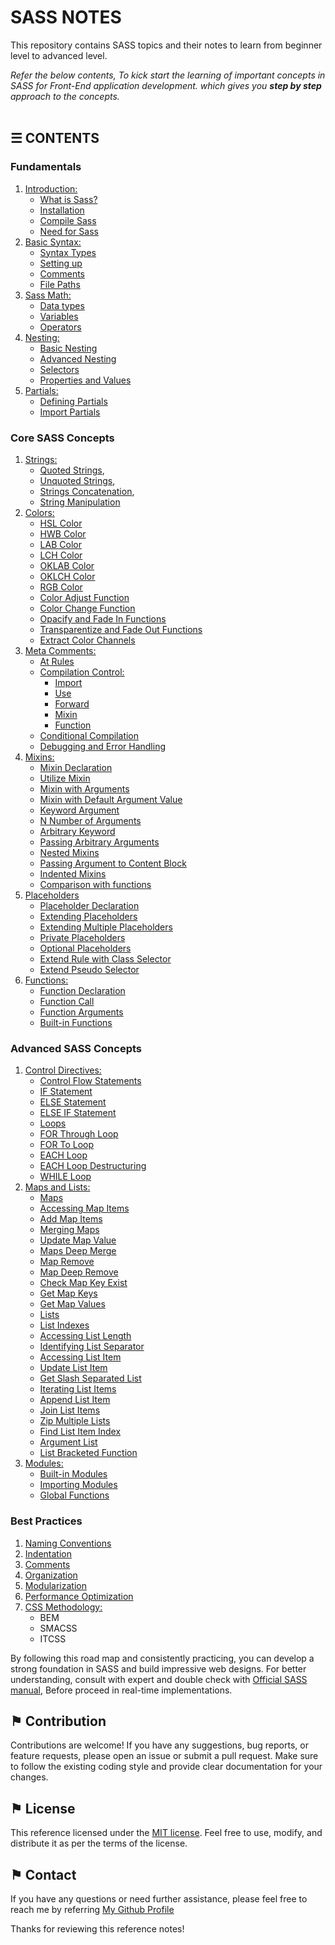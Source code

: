 # SASS NOTES

This repository contains SASS topics and their notes to learn from beginner level to advanced level.

*Refer the below contents, To kick start the learning of important concepts in SASS for Front-End application development. which gives you __step by step__ approach to the concepts.*
\
&nbsp;

## &#9776; CONTENTS 

### Fundamentals

1. [Introduction:](./docs/introduction.md)
	- [What is Sass?](./docs/introduction.md#-what-is-sass)
	- [Installation](./docs/introduction.md#-installation)
	- [Compile Sass](./docs/introduction.md#-compile-sass)
	- [Need for Sass](./docs/introduction.md#-need-for-sass)
2. [Basic Syntax:](./docs/basic-syntax.md)
	- [Syntax Types](./docs/basic-syntax.md#-syntax-types)
	- [Setting up](./docs/basic-syntax.md#-setting-up)
	- [Comments](./docs/basic-syntax.md#-comments)
	- [File Paths](./docs/basic-syntax.md#-file-paths)
3. [Sass Math:](./docs/sass-math.md)
	- [Data types](./docs/sass-math.md#-data-types)
	- [Variables](./docs/sass-math.md#-variables)
	- [Operators](./docs/sass-math.md#-operators)
4. [Nesting:](./docs/nesting.md)
	- [Basic Nesting](./docs/nesting.md#-basic-nesting)
	- [Advanced Nesting](./docs/nesting.md#-advanced-nesting)
	- [Selectors](./docs/nesting.md#-selectors)
	- [Properties and Values](./docs/nesting.md#-properties-and-values)
5. [Partials:](./docs/partials.md)
	- [Defining Partials](./docs/partials.md#-defining-partials)
	- [Import Partials](./docs/partials.md#-import-partials)

### Core SASS Concepts

1. [Strings:](./docs/strings.md)
	- [Quoted Strings](./docs/strings.md#-quoted-strings),
	- [Unquoted Strings](./docs/strings.md#-unquoted-strings),
	- [Strings Concatenation](./docs/strings.md#-strings-concatenation),
	- [String Manipulation](./docs/strings.md#-string-manipulation)
2. [Colors:](./docs/colors.md)
	- [HSL Color](./docs/colors.md#-hsl-color)
	- [HWB Color](./docs/colors.md#-hwb-color)
	- [LAB Color](./docs/colors.md#-lab-color)
	- [LCH Color](./docs/colors.md#-lch-color)
	- [OKLAB Color](./docs/colors.md#-oklab-color)
	- [OKLCH Color](./docs/colors.md#-oklch-color)
	- [RGB Color](./docs/colors.md#-rgb-color)
	- [Color Adjust Function](./docs/colors.md#-color-adjust-function)
	- [Color Change Function](./docs/colors.md#-color-change-function)
	- [Opacify and Fade In Functions](./docs/colors.md#-opacify-and-fade-in-functions)
	- [Transparentize and Fade Out Functions](./docs/colors.md#-transparentize-and-fade-out-functions)
	- [Extract Color Channels](./docs/colors.md#-extract-color-channels)
3. [Meta Comments:](./docs/meta-comments.md)
	- [At Rules](./docs/meta-comments.md#-at-rules)
	- [Compilation Control:](./docs/meta-comments.md#-compilation-control)
		- [Import](./docs/meta-comments.md#-import)
		- [Use](./docs/meta-comments.md#-use)
		- [Forward](./docs/meta-comments.md#-forward)
		- [Mixin](./docs/meta-comments.md#-mixin)
		- [Function](./docs/meta-comments.md#-function)
	- [Conditional Compilation](./docs/meta-comments.md#-conditional-compilation) 
	- [Debugging and Error Handling](./docs/meta-comments.md#-debugging-and-error-handling) 
4. [Mixins:](./docs/mixins.md)
	- [Mixin Declaration](./docs/mixins.md#-mixin-declaration)
	- [Utilize Mixin](./docs/mixins.md#-utilize-mixin)
	- [Mixin with Arguments](./docs/mixins.md#-mixin-with-arguments)
	- [Mixin with Default Argument Value](./docs/mixins.md#-mixin-with-default-argument-value)
	- [Keyword Argument](./docs/mixins.md#-keyword-argument)
	- [N Number of Arguments](./docs/mixins.md#-n-number-of-arguments)
	- [Arbitrary Keyword](./docs/mixins.md#-arbitrary-keyword)
	- [Passing Arbitrary Arguments](./docs/mixins.md#-passing-arbitrary-arguments)
	- [Nested Mixins](./docs/mixins.md#-nested-mixins)
	- [Passing Argument to Content Block](./docs/mixins.md#-passing-argument-to-content-block)
	- [Indented Mixins](./docs/mixins.md#-indented-mixins)
	- [Comparison with functions](./docs/mixins.md#-comparison-with-functions)
5. [Placeholders](./docs/placeholders.md)
	- [Placeholder Declaration](./docs/placeholders.md#-placeholder-declaration)
	- [Extending Placeholders](./docs/placeholders.md#-extending-placeholders)
	- [Extending Multiple Placeholders](./docs/placeholders.md#-extending-multiple-placeholders)
	- [Private Placeholders](./docs/placeholders.md#-private-placeholders)
	- [Optional Placeholders](./docs/placeholders.md#-optional-placeholders)
	- [Extend Rule with Class Selector](./docs/placeholders.md#-extend-rule-with-class-selector)
	- [Extend Pseudo Selector](./docs/placeholders.md#-extend-pseudo-selector)
6. [Functions:](./docs/functions.md)
	- [Function Declaration](./docs/functions.md#-function-declaration)
	- [Function Call](./docs/functions.md#-function-call)
	- [Function Arguments](./docs/functions.md#-function-arguments)
	- [Built-in Functions](./docs/functions.md#-built-in-functions)

### Advanced SASS Concepts

1. [Control Directives:](./docs/control-directives.md)
	- [Control Flow Statements](./docs/control-directives.md#-control-flow-statements)
	- [IF Statement](./docs/control-directives.md#-if-statement)
	- [ELSE Statement](./docs/control-directives.md#-else-statement)
	- [ELSE IF Statement](./docs/control-directives.md#-else-if-statement)
	- [Loops](./docs/control-directives.md#-loops)
	- [FOR Through Loop](./docs/control-directives.md#-for-through-loop)
	- [FOR To Loop](./docs/control-directives.md#-for-to-loop)
	- [EACH Loop](./docs/control-directives.md#-each-loop)
	- [EACH Loop Destructuring](./docs/control-directives.md#-each-loop-destructuring)
	- [WHILE Loop](./docs/control-directives.md#-while-loop)
2. [Maps and Lists:](./docs/maps-and-lists.md)
	- [Maps](./docs/maps-and-lists.md#-maps)
	- [Accessing Map Items](./docs/maps-and-lists.md#-accessing-map-items)
	- [Add Map Items](./docs/maps-and-lists.md#-add-map-items)
	- [Merging Maps](./docs/maps-and-lists.md#-merging-maps)
	- [Update Map Value](./docs/maps-and-lists.md#-update-map-value)
	- [Maps Deep Merge](./docs/maps-and-lists.md#-maps-deep-merge)
	- [Map Remove](./docs/maps-and-lists.md#-map-remove)
	- [Map Deep Remove](./docs/maps-and-lists.md#-map-deep-remove)
	- [Check Map Key Exist](./docs/maps-and-lists.md#-check-map-key-exist)
	- [Get Map Keys](./docs/maps-and-lists.md#-get-map-keys)
	- [Get Map Values](./docs/maps-and-lists.md#-get-map-values)
	- [Lists](./docs/maps-and-lists.md#-lists)
	- [List Indexes](./docs/maps-and-lists.md#-list-indexes)
	- [Accessing List Length](./docs/maps-and-lists.md#-accessing-list-length)
	- [Identifying List Separator](./docs/maps-and-lists.md#-identifying-list-separator)
	- [Accessing List Item](./docs/maps-and-lists.md#-accessing-list-item)
	- [Update List Item](./docs/maps-and-lists.md#-update-list-item)
	- [Get Slash Separated List](./docs/maps-and-lists.md#-get-slash-separated-list)
	- [Iterating List Items](./docs/maps-and-lists.md#-iterating-list-items)
	- [Append List Item](./docs/maps-and-lists.md#-append-list-item)
	- [Join List Items](./docs/maps-and-lists.md#-join-list-items)
	- [Zip Multiple Lists](./docs/maps-and-lists.md#-zip-multiple-lists)
	- [Find List Item Index](./docs/maps-and-lists.md#-find-list-item-index)
	- [Argument List](./docs/maps-and-lists.md#-argument-list)
	- [List Bracketed Function](./docs/maps-and-lists.md#-list-bracketed-function)
3. [Modules:](./docs/modules.md)
	- [Built-in Modules](./docs/modules.md#-built-in-modules)
	- [Importing Modules](./docs/modules.md#-importing-modules)
	- [Global Functions](./docs/modules.md#-global-functions)

### Best Practices
1. [Naming Conventions](./docs/naming-conventions.md)
2. [Indentation](./docs/indentation.md)
3. [Comments](./docs/comments.md)
4. [Organization](./docs/organization.md)
5. [Modularization](./docs/modularity.md)
6. [Performance Optimization](./docs/performance-optimization.md)
7. [CSS Methodology:](./docs/css-methodology.md)
	- BEM
	- SMACSS
	- ITCSS

By following this road map and consistently practicing, you can develop a strong foundation in SASS and build impressive web designs. For better understanding, consult with expert and double check with [Official SASS manual](https://sass-lang.com/documentation/), Before proceed in real-time implementations.

## &#9873; Contribution
Contributions are welcome! If you have any suggestions, bug reports, or feature requests, please open an issue or submit a pull request. Make sure to follow the existing coding style and provide clear documentation for your changes.

## &#9873; License
This reference licensed under the [MIT license](LICENSE). Feel free to use, modify, and distribute it as per the terms of the license.

## &#9873; Contact
If you have any questions or need further assistance, please feel free to reach me by referring [My Github Profile](https://github.com/ag-sanjjeev/)


Thanks for reviewing this reference notes!